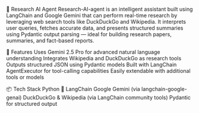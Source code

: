 🧠 Research AI Agent
Research-AI-agent is an intelligent assistant built using LangChain and Google Gemini that can perform real-time research by leveraging web search tools like DuckDuckGo and Wikipedia. It interprets user queries, fetches accurate data, and presents structured summaries using Pydantic output parsing — ideal for building research papers, summaries, and fact-based reports.

🔧 Features
Uses Gemini 2.5 Pro for advanced natural language understanding
Integrates Wikipedia and DuckDuckGo as research tools
Outputs structured JSON using Pydantic models
Built with LangChain AgentExecutor for tool-calling capabilities
Easily extendable with additional tools or models

📦 Tech Stack
Python 🐍
LangChain
Google Gemini (via langchain-google-genai)
DuckDuckGo & Wikipedia (via LangChain community tools)
Pydantic for structured output
